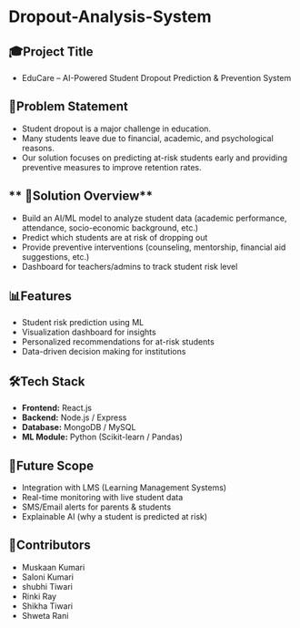 # **Dropout-Analysis-System**

## **🎓Project Title**
- EduCare – AI-Powered Student Dropout Prediction & Prevention System

## **📌Problem Statement**

- Student dropout is a major challenge in education.
- Many students leave due to financial, academic, and psychological reasons. 
- Our solution focuses on predicting at-risk students early and providing preventive measures to improve retention rates.

## ** 🚀Solution Overview**

- Build an AI/ML model to analyze student data (academic performance, attendance, socio-economic background, etc.)
- Predict which students are at risk of dropping out
- Provide preventive interventions (counseling, mentorship, financial aid suggestions, etc.)
- Dashboard for teachers/admins to track student risk level

## **📊Features**

- Student risk prediction using ML
- Visualization dashboard for insights
- Personalized recommendations for at-risk students
- Data-driven decision making for institutions

## **🛠Tech Stack**

- **Frontend:** React.js  
- **Backend:** Node.js / Express  
- **Database:** MongoDB / MySQL  
- **ML Module:** Python (Scikit-learn / Pandas)

## **🤝Future Scope**

- Integration with LMS (Learning Management Systems)
- Real-time monitoring with live student data
- SMS/Email alerts for parents & students
- Explainable AI (why a student is predicted at risk)

## **👥Contributors**

- Muskaan Kumari
- Saloni Kumari
- shubhi Tiwari
- Rinki Ray
- Shikha Tiwari
- Shweta Rani






